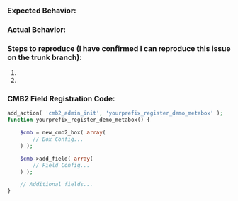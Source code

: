 <!--
Before posting a new issue:
- Please post general support and questions at https://www.wordpress.org/support/plugin/cmb2/. We will move to GitHub once a confirmed bug.
- Please check if your issue is addressed in the CMB2 Wiki Troubleshooting page: https://github.com/WebDevStudios/CMB2/wiki/Troubleshooting
- Please review the contributing guidelines: https://github.com/WebDevStudios/CMB2/blob/trunk/CONTRIBUTING.md.
-->
### Expected Behavior:



### Actual Behavior:



### Steps to reproduce (I have confirmed I can reproduce this issue on the trunk branch):

1.  
2.  

### CMB2 Field Registration Code:

```php
add_action( 'cmb2_admin_init', 'yourprefix_register_demo_metabox' );
function yourprefix_register_demo_metabox() {

	$cmb = new_cmb2_box( array(
		// Box Config...
	) );

	$cmb->add_field( array(
		// Field Config...
	) );

	// Additional fields...
}
```
